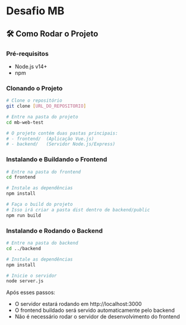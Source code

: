 # Desafio MB

## 🛠️ Como Rodar o Projeto

### Pré-requisitos

- Node.js v14+
- npm

### Clonando o Projeto

```bash
# Clone o repositório
git clone [URL_DO_REPOSITORIO]

# Entre na pasta do projeto
cd mb-web-test

# O projeto contém duas pastas principais:
# - frontend/  (Aplicação Vue.js)
# - backend/   (Servidor Node.js/Express)
```

### Instalando e Buildando o Frontend

```bash
# Entre na pasta do frontend
cd frontend

# Instale as dependências
npm install

# Faça o build do projeto
# Isso irá criar a pasta dist dentro de backend/public
npm run build
```

### Instalando e Rodando o Backend

```bash
# Entre na pasta do backend
cd ../backend

# Instale as dependências
npm install

# Inicie o servidor
node server.js
```

Após esses passos:

- O servidor estará rodando em http://localhost:3000
- O frontend buildado será servido automaticamente pelo backend
- Não é necessário rodar o servidor de desenvolvimento do frontend
